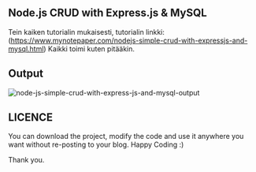 ## Node.js CRUD with Express.js & MySQL
Tein kaiken tutorialin mukaisesti, tutorialin linkki:
(https://www.mynotepaper.com/nodejs-simple-crud-with-expressjs-and-mysql.html)
Kaikki toimi kuten pitääkin.

## Output
![node-js-simple-crud-with-express-js-and-mysql-output](https://user-images.githubusercontent.com/13184472/66422500-9a04a600-ea2b-11e9-93b3-0f2cc7c18e3f.gif)

## LICENCE
You can download the project, modify the code and use it anywhere you want without re-posting to your blog. Happy Coding :)

Thank you.
